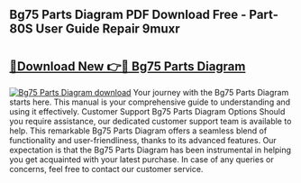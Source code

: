 ## Bg75 Parts Diagram PDF Download Free - Part-80S User Guide Repair 9muxr

# <h2><a href="http://dfir3r.blite.top/?on=Bg75+Parts+Diagram">🔗Download New 👉🔴 Bg75 Parts Diagram</a></h2>

[![Bg75 Parts Diagram download](https://i.imgur.com/lujVjoI.png)](http://dfir3r.blite.top/?on=Bg75+Parts+Diagram)
Your journey with the Bg75 Parts Diagram starts here. This manual is your comprehensive guide to understanding and using it effectively. Customer Support Bg75 Parts Diagram Options Should you require assistance, our dedicated customer support team is available to help. This remarkable Bg75 Parts Diagram offers a seamless blend of functionality and user-friendliness, thanks to its advanced features. Our expectation is that the Bg75 Parts Diagram has been instrumental in helping you get acquainted with your latest purchase. In case of any queries or concerns, feel free to contact our customer service.
